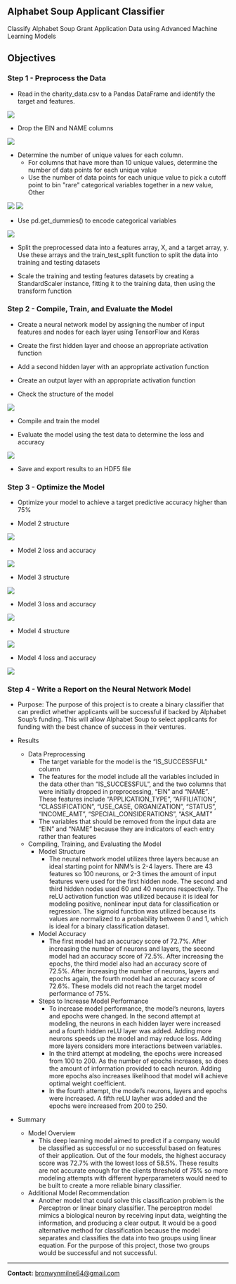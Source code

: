## Alphabet Soup Applicant Classifier 

Classify Alphabet Soup Grant Application Data using Advanced Machine Learning Models

## Objectives

### Step 1 - Preprocess the Data

* Read in the charity_data.csv to a Pandas DataFrame and identify the target and features.

![](images/df1.png)

* Drop the EIN and NAME columns

![](images/columns.png)

* Determine the number of unique values for each column.
    * For columns that have more than 10 unique values, determine the number of data points for each unique value
    * Use the number of data points for each unique value to pick a cutoff point to bin "rare" categorical variables together in a new value, Other
    
![](images/app_bins.png)                                  ![](images/class_bins.png)


* Use pd.get_dummies() to encode categorical variables

![](images/dummy_data.png)

* Split the preprocessed data into a features array, X, and a target array, y. Use these arrays and the train_test_split function to split the data into training and testing datasets

* Scale the training and testing features datasets by creating a StandardScaler instance, fitting it to the training data, then using the transform function


### Step 2 - Compile, Train, and Evaluate the Model

* Create a neural network model by assigning the number of input features and nodes for each layer using TensorFlow and Keras

* Create the first hidden layer and choose an appropriate activation function

* Add a second hidden layer with an appropriate activation function

* Create an output layer with an appropriate activation function

* Check the structure of the model

![](images/model1.png)

* Compile and train the model

* Evaluate the model using the test data to determine the loss and accuracy

![](images/model1_acc.png)

* Save and export results to an HDF5 file

### Step 3 - Optimize the Model

* Optimize your model to achieve a target predictive accuracy higher than 75%

* Model 2 structure

![](images/model2.png)

* Model 2 loss and accuracy

![](images/model2_acc.png)

* Model 3 structure

![](images/model3.png)

* Model 3 loss and accuracy

![](images/model3_acc.png)

* Model 4 structure

![](images/model4.png)

* Model 4 loss and accuracy

![](images/model4_acc.png)

### Step 4 - Write a Report on the Neural Network Model

* Purpose: The purpose of this project is to create a binary classifier that can predict whether applicants will be successful if backed by Alphabet Soup’s funding. This will allow Alphabet Soup to select applicants for funding with the best chance of success in their ventures. 

* Results 
    * Data Preprocessing
        * The target variable for the model is the “IS_SUCCESSFUL” column
        * The features for the model include all the variables included in the data other than “IS_SUCCESSFUL”, and the two columns that were initially dropped in preprocessing, “EIN” and “NAME”. These features include “APPLICATION_TYPE”, “AFFILIATION”, “CLASSIFICATION”, “USE_CASE, ORGANIZATION”, “STATUS”, “INCOME_AMT”, “SPECIAL_CONSIDERATIONS”, “ASK_AMT”
        * The variables that should be removed from the input data are “EIN” and “NAME” because they are indicators of each entry rather than features
    * Compiling, Training, and Evaluating the Model
        * Model Structure
            * The neural network model utilizes three layers because an ideal starting point for NNM’s is 2-4 layers. There are 43 features so 100 neurons, or 2-3 times the amount of input features were used for the first hidden node. The second and third hidden nodes used 60 and 40 neurons respectively. The reLU activation function was utilized because it is ideal for modeling positive, nonlinear input data for classification or regression. The sigmoid function was utilized because its values are normalized to a probability between 0 and 1, which is ideal for a binary classification dataset.
        * Model Accuracy
            * The first model had an accuracy score of 72.7%. After increasing the number of neurons and layers, the second model had an accuracy score of 72.5%. After increasing the epochs, the third model also had an accuracy score of 72.5%. After increasing the number of neurons, layers and epochs again, the fourth model had an accuracy score of 72.6%. These models did not reach the target model performance of 75%.
        * Steps to Increase Model Performance
            * To increase model performance, the model’s neurons, layers and epochs were changed. In the second attempt at modeling, the neurons in each hidden layer were increased and a fourth hidden reLU layer was added. Adding more neurons speeds up the model and may reduce loss. Adding more layers considers more interactions between variables. 
           * In the third attempt at modeling, the epochs were increased from 100 to 200. As the number of epochs increases, so does the amount of information provided to each neuron. Adding more epochs also increases likelihood that model will achieve optimal weight coefficient. 
            * In the fourth attempt, the model’s neurons, layers and epochs were increased. A fifth reLU layher was added and the epochs were increased from 200 to 250. 

* Summary 
    * Model Overview
        * This deep learning model aimed to predict if a company would be classified as successful or no successful based on features of their application. Out of the four models, the highest accuracy score was 72.7% with the lowest loss of 58.5%. These results are not accurate enough for the clients threshold of 75% so more modeling attempts with different hyperparameters would need to be built to create a more reliable binary classifier. 
    * Additional Model Recommendation
        * Another model that could solve this classification problem is the Perceptron or linear binary classifier. The perceptron model mimics a biological neuron by receiving input data, weighting the information, and producing a clear output. It would be a good alternative method for classification because the model separates and classifies the data into two groups using linear equation. For the purpose of this project, those two groups would be successful and not successful. 

---------------------------------------------------

<b>Contact:</b> bronwynmilne64@gmail.com

